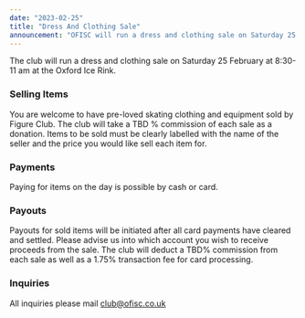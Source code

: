 ```yaml
---
date: "2023-02-25"
title: "Dress And Clothing Sale"
announcement: "OFISC will run a dress and clothing sale on Saturday 25 February at 8:30-11 am at the Oxford Ice Rink"
---
```


The club will run a dress and clothing sale on Saturday 25 February at 8:30-11 am at the Oxford Ice Rink.

### Selling Items

You are welcome to have pre-loved skating clothing and equipment sold by Figure Club. The club will take a TBD % commission of each sale as a donation. Items to be sold must be clearly labelled with the name of the seller and the price you would like sell each item for.

### Payments

Paying for items on the day is possible by cash or card.

### Payouts

Payouts for sold items will be initiated after all card payments have cleared and settled. Please advise us into which account you wish to receive proceeds from the sale. The club will deduct a TBD% commission from each sale as well as a 1.75% transaction fee for card processing.

### Inquiries

All inquiries please mail club@ofisc.co.uk